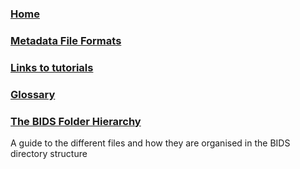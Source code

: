 ### [Home](https://github.com/INCF/bids-starter-kit/wiki)
### [Metadata File Formats](Metadata-file-formats)
### [Links to tutorials](Tutorials)
### [Glossary](Glossary)
### [The BIDS Folder Hierarchy](The-BIDS-folder-hierarchy)
A guide to the different files and how they are organised in the BIDS directory structure

